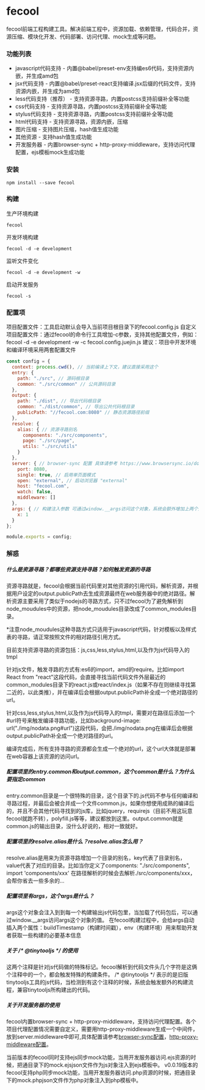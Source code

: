 # fecool

fecool前端工程构建工具。解决前端工程中，资源加载、依赖管理，代码合并，资源压缩、模块化开发、代码部署、访问代理、mock生成等问题。

### 功能列表

* javascript代码支持   -  内置@babel/preset-env支持编es6代码，支持资源内嵌，并生成amd包
* jsx代码支持          -  内置@babel/preset-react支持编译.jsx后缀的代码文件，支持资源内嵌，并生成为amd包
* less代码支持（推荐） -  支持资源寻路，内置postcss支持前缀补全等功能
* css代码支持          -  支持资源寻路，内置postcss支持前缀补全等功能
* stylus代码支持       -  支持资源寻路，内置postcss支持前缀补全等功能
* html代码支持         -  支持资源寻路，资源内嵌，压缩
* 图片压缩             -  支持图片压缩，hash值生成功能
* 其他资源             -  支持hash值生成功能
* 开发服务器           -  内置browser-sync + http-proxy-middleware，支持访问代理配置，ejs模板mock生成功能

### 安装

```shell
npm install --save fecool
```

### 构建

生产环境构建

```shell
fecool
```

开发环境构建

```shell
fecool -d -e development
```

监听文件变化

```shell
fecool -d -e development -w
```

启动开发服务

```shell
fecool -s
```

### 配置项

项目配置文件：工具启动默认会导入当前项目根目录下的fecool.config.js
自定义项目配置文件：通过fecool的命令行工具增加-c参数，支持其他配置文件，例如：fecool -d -e development -w -c fecool.config.juejin.js
建议：项目中开发环境和编译环境采用两套配置文件

```javascript
const config = {
  context: process.cwd(), // 当前编译上下文，建议直接采用这个
  entry: {
    path: "./src", // 源码根目录
    common: "./src/common" // 公共源码目录
  },
  output: {
    path: "./dist", // 导出代码根目录
    common: "./dist/common", // 导出公共代码根目录
    publicPath: "//fecool.com:8080" // 静态资源路径前缀
  },
  resolve: {
    alias: { // 资源寻路别名
      components: "./src/components", 
      page: "./src/page",
      utils: "./src/utils"
    }
  },
  server: { // browser-sync 配置 具体请参考 https://www.browsersync.io/docs/options
    port: 8080,
    single: true, // 启用单页面模式
    open: "external", // 启动浏览器 "external"
    host: "fecool.com",
    watch: false,
    middleware: []
  },
  args: { // 构建注入参数 可通过window.__args访问这个对象，系统会额外增加上两个属性buildTimestamp（构建时间戳），env（构建环境）
    x: 1
  }
};

module.exports = config;
```

### 解惑

##### 什么是资源寻路？都哪些资源支持寻路？如何触发资源的寻路

资源寻路就是，fecool会根据当前代码里对其他资源的引用代码，解析资源，并根据用户设定的output.publicPath去生成资源最终在web服务器中的绝对路径。解析资源主要采用了类似于nodejs的寻路方式，只不过fecool为了避免解析到node_moudules中的资源，把node_moudules目录改成了common_modules目录。

*注意node_moudules这种寻路方式只适用于javascript代码，针对模板以及样式表的寻路，请正常按照文件的相对路径引用方式。

目前支持资源寻路的资源包括：js,css,less,stylus,html,以及作为js代码导入的tmpl

针对js文件，触发寻路的方式有:es6的import，amd的require。比如import React from "react"这段代码，会直接寻找当前代码文件外层最近的common_modules目录下的react.js或react/index.js（如果不存在则继续寻找第二近的，以此类推），并在编译后会根据output.publicPath补全成一个绝对路径的url。

针对css,less,stylus,html,以及作为js代码导入的tmpl，需要对在路径后添加一个#url符号来触发编译寻路功能，比如background-image: url("./img/nodata.png#url")这段代码，会把./img/nodata.png在编译后会根据output.publicPath补全成一个绝对路径的url。

编译完成后，所有支持寻路的资源都会生成一个绝对的url，这个url大体就是部署在web容器上该资源的访问url。


##### 配置项里的entry.common和output.common，这个common是什么？为什么要指定common

entry.common目录是一个很特殊的目录，这个目录下的.js代码不参与任何编译和寻路过程，并最后会被合并成一个文件common.js，如果你想使用成熟的编译后的，并且不会其他代码寻找到的js库，比如jquery，requirejs（目前不用这玩意fecool就跑不转），polyfill.js等等，建议都放到这里。output.common就是common.js的输出目录，没什么好说的，相对一致就好。

##### 配置项里的resolve.alias是什么？resolve.alias怎么用？

resolve.alias是用来为资源寻路增加一个目录的别名，key代表了目录别名，value代表了对应的目录。比如当你定义了components: "./src/components", import 'components/xxx' 在路径解析的时候会去解析./src/components/xxx，会帮你省去一些多余的...

##### 配置项里有args，这个args是什么？

args这个对象会注入到到每一个构建输出js代码包里，当加载了代码包后，可以通过window.__args访问args这个对象的值。
在fecool构建过程中，会给args自动插入两个属性：buildTimestamp（构建时间戳），env（构建环境）用来帮助开发者获取一些构建的必要基本信息

##### 关于 /\* \@tinytooljs \*\/ 的使用

这两个注释是针对js代码做的特殊标记。fecool解析到代码文件头几个字符是这俩个注释中的一个，都会触发特殊的构建条件。
/* @tinytooljs */ 表示的是旧版tinytooljs工具的js代码，当检测到有这个注释的时候，系统会触发额外的构建流程，兼容tinytooljs所构建出的代码。

##### 关于开发服务器的使用

fecool内置browser-sync + http-proxy-middleware，支持访问代理配置。各个项目代理配置情况需要自定义，需要用http-proxy-middleware生成一个中间件，放到server.middleware中即可,具体配置请参考[browser-sync配置](https://www.browsersync.io/docs/options)，[http-proxy-middleware配置](https://github.com/chimurai/http-proxy-middleware)。

当前版本的fecool同时支持ejs同步mock功能，当用开发服务器访问.ejs资源的时候，把通目录下的mock.ejsjson文件作为js对象注入到ejs模板中。
v0.0.19版本的fecool支持php同步mock功能，当用开发服务器访问.php资源的时候，把通目录下的mock.phpjson文件作为php对象注入到php模板中。

